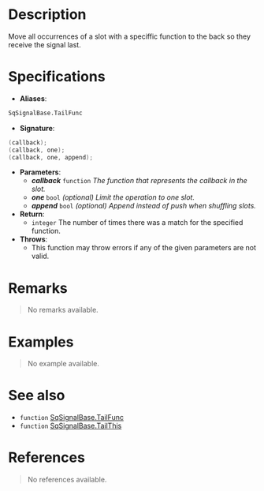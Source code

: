 # Description

Move all occurrences of a slot with a speciffic function to the back so they receive the signal last.

# Specifications

* **Aliases**:
```D
SqSignalBase.TailFunc
```
* **Signature**:
```D
(callback);
(callback, one);
(callback, one, append);
```
* **Parameters**:
	* **_callback_** `function` *The function that represents the callback in the slot.*
	* **_one_** `bool` *(optional) Limit the operation to one slot.*
	* **_append_** `bool` *(optional) Append instead of push when shuffling slots.*
* **Return**:
	* `integer` The number of times there was a match for the specified function.
* **Throws**:
	* This function may throw errors if any of the given parameters are not valid.

# Remarks

> No remarks available.

# Examples

> No example available.

# See also

* `function` [SqSignalBase.TailFunc](Function.SqSignalBase.Tail)
* `function` [SqSignalBase.TailThis](Function.SqSignalBase.TailThis)

# References

> No references available.

